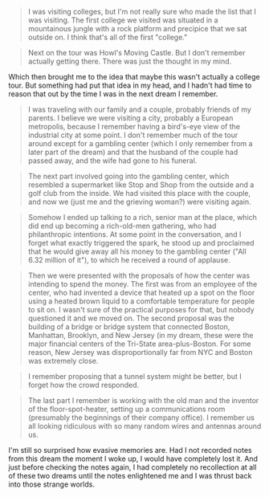 > I was visiting colleges, but I'm not really sure who made the list that I was visiting. The first college we visited was situated in a mountainous jungle with a rock platform and precipice that we sat outside on. I think that's all of the first "college."

> Next on the tour was Howl's Moving Castle. But I don't remember actually getting there. There was just the thought in my mind.

Which then brought me to the idea that maybe this wasn't actually a college tour. But something had put that idea in my head, and I hadn't had time to reason that out by the time I was in the next dream I remember.

> I was traveling with our family and a couple, probably friends of my parents. I believe we were visiting a city, probably a European metropolis, because I remember having a bird's-eye view of the industrial city at some point. I don't remember much of the tour around except for a gambling center (which I only remember from a later part of the dream) and that the husband of the couple had passed away, and the wife had gone to his funeral.

> The next part involved going into the gambling center, which resembled a supermarket like Stop and Shop from the outside and a golf club from the inside. We had visited this place with the couple, and now we (just me and the grieving woman?) were visiting again.

> Somehow I ended up talking to a rich, senior man at the place, which did end up becoming a rich-old-men gathering, who had philanthropic intentions. At some point in the conversation, and I forget what exactly triggered the spark, he stood up and proclaimed that he would give away all his money to the gambling center ("All 6.32 million of it"), to which he received a round of applause.

> Then we were presented with the proposals of how the center was intending to spend the money. The first was from an employee of the center, who had invented a device that heated up a spot on the floor using a heated brown liquid to a comfortable temperature for people to sit on. I wasn't sure of the practical purposes for that, but nobody questioned it and we moved on. The second proposal was the building of a bridge or bridge system that connected Boston, Manhattan, Brooklyn, and New Jersey (in my dream, these were the major financial centers of the Tri-State area-plus-Boston. For some reason, New Jersey was disproportionally far from NYC and Boston was extremely close.

> I remember proposing that a tunnel system might be better, but I forget how the crowd responded.

> The last part I remember is working with the old man and the inventor of the floor-spot-heater, setting up a communications room (presumably the beginnings of their company office). I remember us all looking ridiculous with so many random wires and antennas around us.

I'm still so surprised how evasive memories are. Had I not recorded notes from this dream the moment I woke up, I would have completely lost it. And just before checking the notes again, I had completely no recollection at all of these two dreams until the notes enlightened me and I was thrust back into those strange worlds.